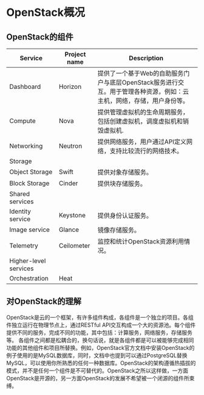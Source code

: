 # OpenStack概况 #
## OpenStack的组件 ##
| Service | Project name | Description |
| --------| ------------ | ----------- |
| Dashboard | 	Horizon | 提供了一个基于Web的自助服务门户与底层OpenStack服务进行交互。用于管理各种资源，例如：云主机，网络，存储，用户身份等。 |
| Compute | Nova | 提供管理虚拟机的生命周期服务，包括创建虚拟机，调度虚拟机和销毁虚拟机. |
| Networking | 	Neutron | 提供网络服务，用户通过API定义网络，支持比较流行的网络技术。 |
| Storage | 
| Object Storage | Swift | 提供对象存储服务。 |
| Block Storage | 	Cinder | 提供块存储服务。 |
| Shared services |
| Identity service | Keystone | 提供身份认证服务。 |
| Image service | Glance | 镜像存储服务。 |
| Telemetry | Ceilometer | 监控和统计OpenStack资源利用情况。 |
| Higher-level services | 
| Orchestration | Heat | |
## 对OpenStack的理解 ##
OpenStack是云的一个框架，有许多组件构成，各组件是一个独立的项目。各组件独立运行在物理节点上，通过RESTful API交互构成一个大的资源池。每个组件提供不同的服务，完成不同的功能，其中包括：计算服务，网络服务，存储服务等。
各组件之间都是松耦合的，换句话说，就是各组件都是可以被能够完成相同功能的其他组件和项目所替换。例如，OpenStack官方文档中安装OpenStack的例子使用的是MySQL数据库，同时，文档中也提到可以通过PostgreSQL替换MySQL，可以使用你所熟悉的任何一种数据库。OpenStack的架构遵循热插拔的模式，并不是任何一个组件是不可替代的。OpenStack之所以这样做，一方面OpenStack是开源的，另一方面OpenStack的发展不希望被一个闭源的组件所束缚。
